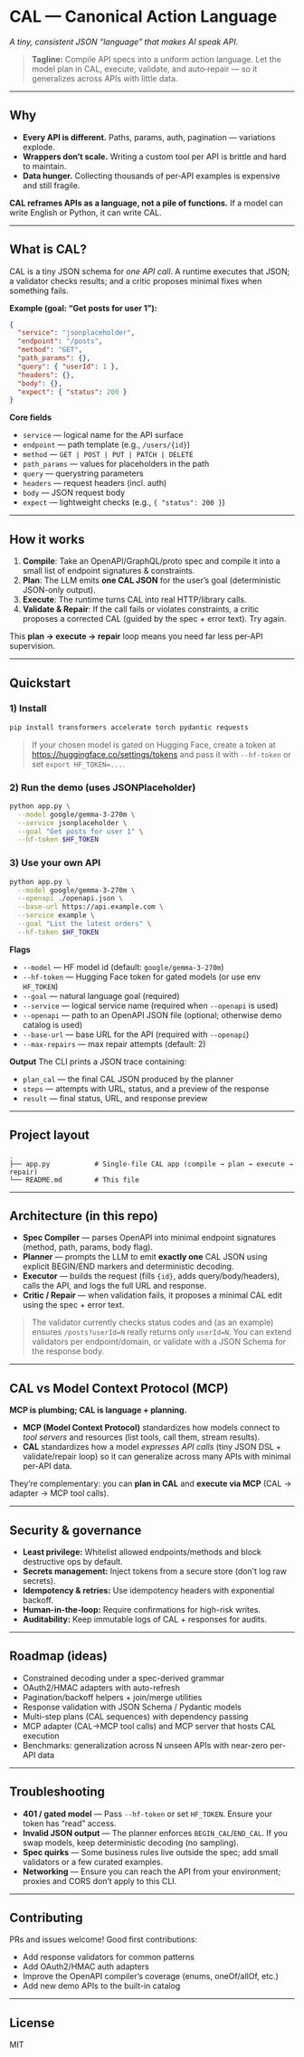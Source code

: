 # CAL — Canonical Action Language
*A tiny, consistent JSON “language” that makes AI speak API.*

> **Tagline:** Compile API specs into a uniform action language. Let the model plan in CAL, execute, validate, and auto‑repair — so it generalizes across APIs with little data.

---

## Why
- **Every API is different.** Paths, params, auth, pagination — variations explode.
- **Wrappers don’t scale.** Writing a custom tool per API is brittle and hard to maintain.
- **Data hunger.** Collecting thousands of per‑API examples is expensive and still fragile.

**CAL reframes APIs as a language, not a pile of functions.** If a model can write English or Python, it can write CAL.

---

## What is CAL?
CAL is a tiny JSON schema for *one API call*. A runtime executes that JSON; a validator checks results; and a critic proposes minimal fixes when something fails.

**Example (goal: “Get posts for user 1”):**
```json
{
  "service": "jsonplaceholder",
  "endpoint": "/posts",
  "method": "GET",
  "path_params": {},
  "query": { "userId": 1 },
  "headers": {},
  "body": {},
  "expect": { "status": 200 }
}
```

**Core fields**
- `service` — logical name for the API surface
- `endpoint` — path template (e.g., `/users/{id}`)
- `method` — `GET | POST | PUT | PATCH | DELETE`
- `path_params` — values for placeholders in the path
- `query` — querystring parameters
- `headers` — request headers (incl. auth)
- `body` — JSON request body
- `expect` — lightweight checks (e.g., `{ "status": 200 }`)

---

## How it works
1. **Compile**: Take an OpenAPI/GraphQL/proto spec and compile it into a small list of endpoint signatures & constraints.
2. **Plan**: The LLM emits **one CAL JSON** for the user’s goal (deterministic JSON-only output).
3. **Execute**: The runtime turns CAL into real HTTP/library calls.
4. **Validate & Repair**: If the call fails or violates constraints, a critic proposes a corrected CAL (guided by the spec + error text). Try again.

This **plan → execute → repair** loop means you need far less per‑API supervision.

---

## Quickstart

### 1) Install
```bash
pip install transformers accelerate torch pydantic requests
```

> If your chosen model is gated on Hugging Face, create a token at https://huggingface.co/settings/tokens and pass it with `--hf-token` or set `export HF_TOKEN=...`.

### 2) Run the demo (uses JSONPlaceholder)
```bash
python app.py \
  --model google/gemma-3-270m \
  --service jsonplaceholder \
  --goal "Get posts for user 1" \
  --hf-token $HF_TOKEN
```

### 3) Use your own API
```bash
python app.py \
  --model google/gemma-3-270m \
  --openapi ./openapi.json \
  --base-url https://api.example.com \
  --service example \
  --goal "List the latest orders" \
  --hf-token $HF_TOKEN
```

**Flags**
- `--model` — HF model id (default: `google/gemma-3-270m`)
- `--hf-token` — Hugging Face token for gated models (or use env `HF_TOKEN`)
- `--goal` — natural language goal (required)
- `--service` — logical service name (required when `--openapi` is used)
- `--openapi` — path to an OpenAPI JSON file (optional; otherwise demo catalog is used)
- `--base-url` — base URL for the API (required with `--openapi`)
- `--max-repairs` — max repair attempts (default: 2)

**Output**
The CLI prints a JSON trace containing:
- `plan_cal` — the final CAL JSON produced by the planner
- `steps` — attempts with URL, status, and a preview of the response
- `result` — final status, URL, and response preview

---

## Project layout
```
.
├── app.py           # Single-file CAL app (compile → plan → execute → repair)
└── README.md        # This file
```

---

## Architecture (in this repo)
- **Spec Compiler** — parses OpenAPI into minimal endpoint signatures (method, path, params, body flag).
- **Planner** — prompts the LLM to emit **exactly one** CAL JSON using explicit BEGIN/END markers and deterministic decoding.
- **Executor** — builds the request (fills `{id}`, adds query/body/headers), calls the API, and logs the full URL and response.
- **Critic / Repair** — when validation fails, it proposes a minimal CAL edit using the spec + error text.

> The validator currently checks status codes and (as an example) ensures `/posts?userId=N` really returns only `userId=N`. You can extend validators per endpoint/domain, or validate with a JSON Schema for the response body.

---

## CAL vs Model Context Protocol (MCP)
**MCP is plumbing; CAL is language + planning.**

- **MCP (Model Context Protocol)** standardizes how models connect to *tool servers* and resources (list tools, call them, stream results).
- **CAL** standardizes how a model *expresses API calls* (tiny JSON DSL + validate/repair loop) so it can generalize across many APIs with minimal per-API data.

They’re complementary: you can **plan in CAL** and **execute via MCP** (CAL → adapter → MCP tool calls).

---

## Security & governance
- **Least privilege:** Whitelist allowed endpoints/methods and block destructive ops by default.
- **Secrets management:** Inject tokens from a secure store (don’t log raw secrets).
- **Idempotency & retries:** Use idempotency headers with exponential backoff.
- **Human-in-the-loop:** Require confirmations for high-risk writes.
- **Auditability:** Keep immutable logs of CAL + responses for audits.

---

## Roadmap (ideas)
- Constrained decoding under a spec-derived grammar
- OAuth2/HMAC adapters with auto-refresh
- Pagination/backoff helpers + join/merge utilities
- Response validation with JSON Schema / Pydantic models
- Multi-step plans (CAL sequences) with dependency passing
- MCP adapter (CAL→MCP tool calls) and MCP server that hosts CAL execution
- Benchmarks: generalization across N unseen APIs with near-zero per-API data

---

## Troubleshooting
- **401 / gated model** — Pass `--hf-token` or set `HF_TOKEN`. Ensure your token has “read” access.
- **Invalid JSON output** — The planner enforces `BEGIN_CAL`/`END_CAL`. If you swap models, keep deterministic decoding (no sampling).
- **Spec quirks** — Some business rules live outside the spec; add small validators or a few curated examples.
- **Networking** — Ensure you can reach the API from your environment; proxies and CORS don’t apply to this CLI.

---

## Contributing
PRs and issues welcome! Good first contributions:
- Add response validators for common patterns
- Add OAuth2/HMAC auth adapters
- Improve the OpenAPI compiler’s coverage (enums, oneOf/allOf, etc.)
- Add new demo APIs to the built-in catalog

---

## License
MIT
